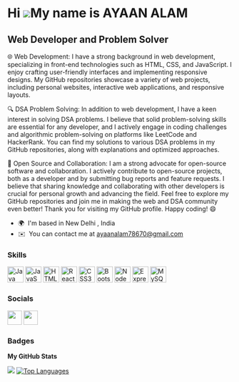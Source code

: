 Hi ![](https://user-images.githubusercontent.com/18350557/176309783-0785949b-9127-417c-8b55-ab5a4333674e.gif)My name is AYAAN ALAM
==================================================================================================================================

Web Developer and Problem Solver
--------------------------------

🌐 Web Development: I have a strong background in web development, specializing in front-end technologies such as HTML, CSS, and JavaScript. I enjoy crafting user-friendly interfaces and implementing responsive designs. My GitHub repositories showcase a variety of web projects, including personal websites, interactive web applications, and responsive layouts.

🔍 DSA Problem Solving: In addition to web development, I have a keen interest in solving DSA problems. I believe that solid problem-solving skills are essential for any developer, and I actively engage in coding challenges and algorithmic problem-solving on platforms like LeetCode and HackerRank. You can find my solutions to various DSA problems in my GitHub repositories, along with explanations and optimized approaches. 

🚀 Open Source and Collaboration: I am a strong advocate for open-source software and collaboration. I actively contribute to open-source projects, both as a developer and by submitting bug reports and feature requests. I believe that sharing knowledge and collaborating with other developers is crucial for personal growth and advancing the field. Feel free to explore my GitHub repositories and join me in making the web and DSA community even better! Thank you for visiting my GitHub profile. Happy coding! 😄

*   🌍  I'm based in New Delhi , India
*   ✉️  You can contact me at [ayaanalam78670@gmail.com](mailto:ayaanalam78670@gmail.com) 
 ### Skills 
<p align="left">
<a href="https://www.oracle.com/java/" target="_blank" rel="noreferrer">
  <img src="https://raw.githubusercontent.com/danielcranney/readme-generator/main/public/icons/skills/java-colored.svg" width="36" height="36" alt="Java" /></a>
  
<a href="https://developer.mozilla.org/en-US/docs/Web/JavaScript" target="_blank" rel="noreferrer">
  <img src="https://raw.githubusercontent.com/danielcranney/readme-generator/main/public/icons/skills/javascript-colored.svg" width="36" height="36" alt="JavaScript" /></a>
  
<a href="https://developer.mozilla.org/en-US/docs/Glossary/HTML5" target="_blank" rel="noreferrer">
  <img src="https://raw.githubusercontent.com/danielcranney/readme-generator/main/public/icons/skills/html5-colored.svg" width="36" height="36" alt="HTML5" /></a>
<a href="https://reactjs.org/" target="_blank" rel="noreferrer">
  <img src="https://raw.githubusercontent.com/danielcranney/readme-generator/main/public/icons/skills/react-colored.svg" width="36" height="36" alt="React" /></a>
<a href="https://www.w3.org/TR/CSS/#css" target="_blank" rel="noreferrer">
  <img src="https://raw.githubusercontent.com/danielcranney/readme-generator/main/public/icons/skills/css3-colored.svg" width="36" height="36" alt="CSS3" /></a>
<a href="https://getbootstrap.com/" target="_blank" rel="noreferrer">
 <img src="https://raw.githubusercontent.com/danielcranney/readme-generator/main/public/icons/skills/bootstrap-colored.svg" width="36" height="36" alt="Bootstrap" /></a>
<a href="https://nodejs.org/en/" target="_blank" rel="noreferrer">
  <img src="https://raw.githubusercontent.com/danielcranney/readme-generator/main/public/icons/skills/nodejs-colored.svg" width="36" height="36" alt="NodeJS" /></a>
<a href="https://expressjs.com/" target="_blank" rel="noreferrer">
  <img src="https://raw.githubusercontent.com/danielcranney/readme-generator/main/public/icons/skills/express-colored-dark.svg" width="36" height="36" alt="Express" /></a>
<a href="https://www.mysql.com/" target="_blank" rel="noreferrer">
  <img src="https://raw.githubusercontent.com/danielcranney/readme-generator/main/public/icons/skills/mysql-colored.svg" width="36" height="36" alt="MySQL" /></a>
</p>
                    
  ### Socials
                  
                  
  <p align="left">
                          
   <a href="https://www.github.com/ayaan07alam" target="_blank" rel="noreferrer">
                      <img src="https://raw.githubusercontent.com/danielcranney/readme-generator/main/public/icons/socials/github-dark.svg" width="32" height="32" /></a>
                        
   <a href="https://www.linkedin.com/in/ayaan07alam" target="_blank" rel="noreferrer">
                      <img src="https://raw.githubusercontent.com/danielcranney/readme-generator/main/public/icons/socials/linkedin.svg" width="32" height="32" /></a></p>
                      
   ### Badges
   
   
   <b>My GitHub Stats</b>
   <a href="http://www.github.com/ayaan07alam">
                      
  <img src="https://github-readme-streak-stats.herokuapp.com/?user=ayaan07alam&stroke=ffffff&background=000000&ring=ec4899&fire=ec4899&currStreakNum=ffffff&currStreakLabel=ec4899&sideNums=ffffff&sideLabels=ffffff&dates=ffffff&hide_border=true" /></a>
  <a href="https://github.com/ayaan07alam" align="left">
  <img src="https://github-readme-stats.vercel.app/api/top-langs/?username=ayaan07alam&langs_count=10&title_color=ec4899&text_color=ffffff&icon_color=ef4444&bg_color=000000&hide_border=true&locale=en&custom_title=Top%20%Languages" alt="Top Languages" /></a>
